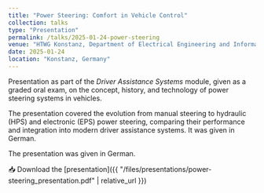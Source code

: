 ```yaml
---
title: "Power Steering: Comfort in Vehicle Control"
collection: talks
type: "Presentation"
permalink: /talks/2025-01-24-power-steering
venue: "HTWG Konstanz, Department of Electrical Engineering and Information Technology"
date: 2025-01-24
location: "Konstanz, Germany"
---
```


Presentation as part of the *Driver Assistance Systems* module, given as a graded oral exam, on the concept, history, and technology of power steering systems in vehicles. 

The presentation covered the evolution from manual steering to hydraulic (HPS) and electronic (EPS) power steering, comparing their performance and integration into modern driver assistance systems. It was given in German. 

The presentation was given in German.

📥 Download the [presentation]({{ "/files/presentations/power-steering_presentation.pdf" | relative_url }})
